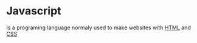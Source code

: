 # Javascript
Is a programing language normaly used to make websites with [HTML](/wiki/HTML)  and [CSS](/wiki/CSS)